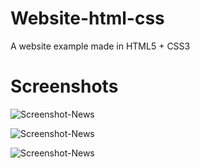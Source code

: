 # Website-html-css
A website example made in HTML5 + CSS3

# Screenshots
![Screenshot-News](https://github.com/LeonMarqs/website-html-css/blob/master/Site%20Not%C3%ADcias%20(HTML%2BCSS)/imagens/screenshot.png)

![Screenshot-News](https://github.com/LeonMarqs/website-html-css/blob/master/Site%20Not%C3%ADcias%20(HTML%2BCSS)/imagens/screenshot2.png)

![Screenshot-News](https://github.com/LeonMarqs/website-html-css/blob/master/Site%20Not%C3%ADcias%20(HTML%2BCSS)/imagens/screenshot3.png)
